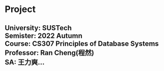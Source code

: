# Project
University: SUSTech  
Semister: 2022 Autumn  
Course: CS307 Principles of Database Systems  
Professor: Ran Cheng(程然)  
SA: 王力爽...  
---
